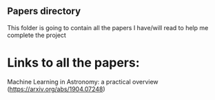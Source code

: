 ## Papers directory

This folder is going to contain all the papers I have/will read to help me complete the project

# Links to all the papers:

 Machine Learning in Astronomy: a practical overview (https://arxiv.org/abs/1904.07248)
